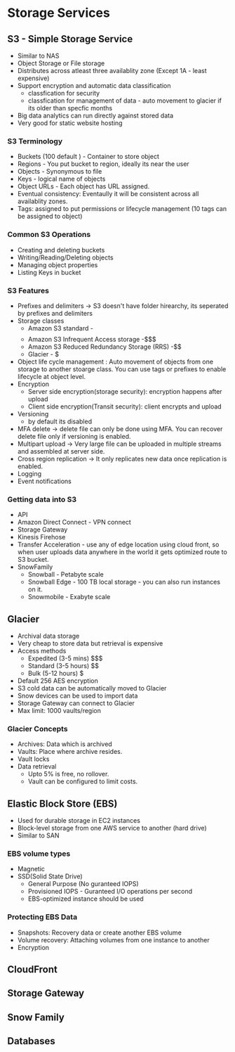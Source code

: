 # Storage Services
## S3 - Simple Storage Service
* Similar to NAS
* Object Storage or File storage
* Distributes across atleast three availablity zone (Except 1A - least expensive)
* Support encryption and automatic data classification 
	* classfication for security
	* classfication for management of data - auto movement to glacier if its older than specfic months
* Big data analytics can run directly against stored data
* Very good for static website hosting

### S3 Terminology
* Buckets (100 default ) - Container to store object 
* Regions - You put bucket to region, ideally its near the user
* Objects - Synonymous to file
* Keys - logical name of objects
* Object URLs - Each object has URL assigned.
* Eventual consistency: Eventaully it will be consistent across all availablity zones.
* Tags: assigned to put permissions or lifecycle management (10 tags can be assigned to object)

### Common S3 Operations
* Creating and deleting buckets
* Writing/Reading/Deleting objects
* Managing object properties
* Listing Keys in bucket
### S3 Features
* Prefixes and delimiters -> S3 doesn't have folder hirearchy, its seperated by prefixes and delimiters
* Storage classes
	* Amazon S3 standard - $$$$
	* Amazon S3 Infrequent Access storage -$$$
	* Amazon S3 Reduced Redundancy Storage (RRS) -$$
	* Glacier - $
* Object life cycle management : Auto movement of objects from one storage to another stoarge class. You can use tags or prefixes to enable lifecycle at object level.
* Encryption
	* Server side encryption(storage security): encryption happens after upload
	* Client side encryption(Transit security): client encrypts and upload
* Versioning
	* by default its disabled
* MFA delete -> delete file can only be done using MFA. You can recover delete file only if versioning is enabled.
* Multipart upload -> Very large file can be uploaded in multiple streams and assembled at server side.
* Cross region replication -> It only replicates new data once replication is enabled.
* Logging
* Event notifications

### Getting data into S3
* API
* Amazon Direct Connect - VPN connect
* Storage Gateway
* Kinesis Firehose
* Transfer Acceleration - use any of edge location using cloud front, so when user uploads data anywhere in the world it gets optimized route to S3 bucket.
* SnowFamily
	* Snowball - Petabyte scale
	* Snowball Edge - 100 TB local storage - you can also run instances on it.
	* Snowmobile - Exabyte scale



## Glacier
* Archival data storage
* Very cheap to store data but retrieval is expensive
* Access methods
	* Expedited (3-5 mins) $$$
	* Standard (3-5 hours) $$
	* Bulk (5-12 hours) $
* Default 256 AES encryption
* S3 cold data can be automatically moved to Glacier
* Snow devices can be used to import data
* Storage Gateway can connect to Glacier
* Max limit: 1000 vaults/region

### Glacier Concepts
* Archives: Data which is archived
* Vaults: Place where archive resides.
* Vault locks
* Data retrieval 
	* Upto 5% is free, no rollover.
	* Vault can be configured to limit costs.

## Elastic Block Store (EBS)
 * Used for durable storage in EC2 instances
 * Block-level storage from one AWS service to another (hard drive)
 * Similar to SAN
 ### EBS volume types
 * Magnetic
 * SSD(Solid State Drive)
	* General Purpose (No guranteed IOPS)
	* Provisioned IOPS - Guranteed I/O operations per second
	* EBS-optimized instance should be used
 ### Protecting EBS Data
 * Snapshots: Recovery data or create another EBS volume
 * Volume recovery: Attaching volumes from one instance to another
 * Encryption 
 

## CloudFront



## Storage Gateway

## Snow Family

## Databases

